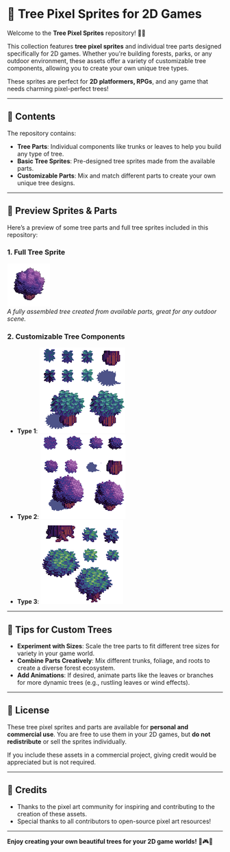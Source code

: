 # 🌳 Tree Pixel Sprites for 2D Games

Welcome to the **Tree Pixel Sprites** repository! 🌲✨

This collection features **tree pixel sprites** and individual tree parts designed specifically for 2D games. Whether you're building forests, parks, or any outdoor environment, these assets offer a variety of customizable tree components, allowing you to create your own unique tree types. 

These sprites are perfect for **2D platformers, RPGs**, and any game that needs charming pixel-perfect trees!

---

## 📂 Contents

The repository contains:

- **Tree Parts**: Individual components like trunks or leaves to help you build any type of tree.
- **Basic Tree Sprites**: Pre-designed tree sprites made from the available parts.
- **Customizable Parts**: Mix and match different parts to create your own unique tree designs.

---

## 🌟 Preview Sprites & Parts

Here’s a preview of some tree parts and full tree sprites included in this repository:


### 1. **Full Tree Sprite**
   ![Full Tree](model2copac_fara_umbra.png)  
   _A fully assembled tree created from available parts, great for any outdoor scene._

### 2. **Customizable Tree Components**
   - **Type 1**:
      ![Branches](copac1.png)
   - **Type 2**:
      ![Leaves](copac2.png)
   - **Type 3**:
      ![Roots](copac3.png)
---

## 🎨 Tips for Custom Trees

- **Experiment with Sizes**: Scale the tree parts to fit different tree sizes for variety in your game world.
- **Combine Parts Creatively**: Mix different trunks, foliage, and roots to create a diverse forest ecosystem.
- **Add Animations**: If desired, animate parts like the leaves or branches for more dynamic trees (e.g., rustling leaves or wind effects).

---

## 📜 License

These tree pixel sprites and parts are available for **personal and commercial use**. You are free to use them in your 2D games, but **do not redistribute** or sell the sprites individually.

If you include these assets in a commercial project, giving credit would be appreciated but is not required.

---

## 🙏 Credits

- Thanks to the pixel art community for inspiring and contributing to the creation of these assets.
- Special thanks to all contributors to open-source pixel art resources!

---

**Enjoy creating your own beautiful trees for your 2D game worlds!** 🌳🎮✨
